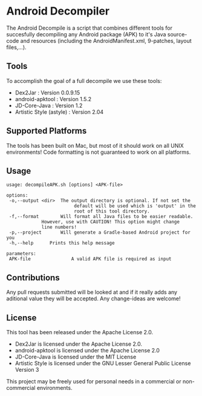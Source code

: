 Android Decompiler
==================

The Android Decompile is a script that combines different tools for succesfully decompiling any Android package (APK) to it's Java source-code and resources (including the AndroidManifest.xml, 9-patches, layout files,...).

Tools
-----
To accomplish the goal of a full decompile we use these tools:
- Dex2Jar : Version 0.0.9.15
- android-apktool : Version 1.5.2
- JD-Core-Java : Version 1.2
- Artistic Style (astyle) : Version 2.04


Supported Platforms
-------------------
The tools has been built on Mac, but most of it should work on all UNIX environments!
Code formatting is not guaranteed to work on all platforms.

Usage
-----
```
usage: decompileAPK.sh [options] <APK-file>

options:
 -o,--output <dir>	The output directory is optional. If not set the
                         default will be used which is 'output' in the 
                         root of this tool directory.
 -f,--format		Will format all Java files to be easier readable. 
  			 However, use with CAUTION! This option might change 
  			 line numbers!
 -p,--project		Will generate a Gradle-based Android project for you
 -h,--help		Prints this help message

parameters:
 APK-file               A valid APK file is required as input
```

Contributions
-------------
Any pull requests submitted will be looked at and if it really adds any aditional value they will be accepted. Any change-ideas are welcome!

License
-------
This tool has been released under the Apache License 2.0.
- Dex2Jar is licensed under the Apache License 2.0.
- android-apktool is licensed under the Apache License 2.0
- JD-Core-Java is licensed under the MIT License
- Artistic Style is licensed under the GNU Lesser General Public License Version 3

This project may be freely used for personal needs in a commercial or non-commercial environments.
